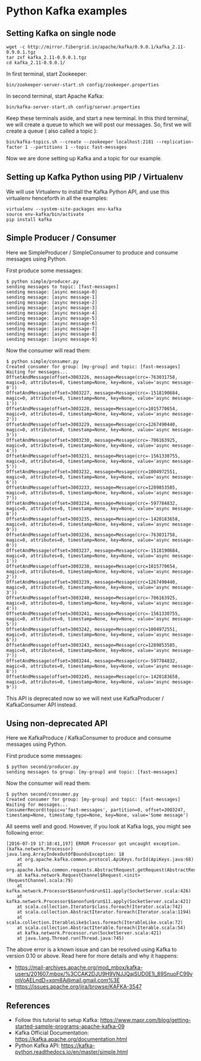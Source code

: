 # Python Kafka examples


## Setting Kafka on single node

```
wget -c http://mirror.fibergrid.in/apache/kafka/0.9.0.1/kafka_2.11-0.9.0.1.tgz
tar zxf kafka_2.11-0.9.0.1.tgz
cd kafka_2.11-0.9.0.1/
```

In first terminal, start Zookeeper:


```
bin/zookeeper-server-start.sh config/zookeeper.properties
```

In second terminal, start Apache Kafka:

```
bin/kafka-server-start.sh config/server.properties
```

Keep these terminals aside, and start a new terminal. In this third terminal, we will create a queue to which we will post our messages. So, first we will create a queue ( also called a topic ):

```
bin/kafka-topics.sh --create --zookeeper localhost:2181 --replication-factor 1 --partitions 1 --topic fast-messages
```
Now we are done setting up Kafka and a topic for our example.

## Setting up Kafka Python using PIP / Virtualenv

We will use Virtualenv to install the Kafka Python API, and use this virtualenv henceforth in all the examples:

```
virtualenv --system-site-packages env-kafka
source env-kafka/bin/activate
pip install kafka
```

## Simple Producer / Consumer

Here we SimpleProducer / SimpleConsumer to produce and consume messages using Python.

First produce some messages:
```
$ python simple/producer.py 
sending messages to topic: [fast-messages]
sending message: [async message-0]
sending message: [async message-1]
sending message: [async message-2]
sending message: [async message-3]
sending message: [async message-4]
sending message: [async message-5]
sending message: [async message-6]
sending message: [async message-7]
sending message: [async message-8]
sending message: [async message-9]
```

Now the consumer will read them:

```
$ python simple/consumer.py 
Created consumer for group: [my-group] and topic: [fast-messages]
Waiting for messages...
OffsetAndMessage(offset=3003226, message=Message(crc=-763031758, magic=0, attributes=0, timestamp=None, key=None, value='async message-0'))
OffsetAndMessage(offset=3003227, message=Message(crc=-1518190684, magic=0, attributes=0, timestamp=None, key=None, value='async message-1'))
OffsetAndMessage(offset=3003228, message=Message(crc=1015770654, magic=0, attributes=0, timestamp=None, key=None, value='async message-2'))
OffsetAndMessage(offset=3003229, message=Message(crc=1267490440, magic=0, attributes=0, timestamp=None, key=None, value='async message-3'))
OffsetAndMessage(offset=3003230, message=Message(crc=-706163925, magic=0, attributes=0, timestamp=None, key=None, value='async message-4'))
OffsetAndMessage(offset=3003231, message=Message(crc=-1561330755, magic=0, attributes=0, timestamp=None, key=None, value='async message-5'))
OffsetAndMessage(offset=3003232, message=Message(crc=1004972551, magic=0, attributes=0, timestamp=None, key=None, value='async message-6'))
OffsetAndMessage(offset=3003233, message=Message(crc=1289853585, magic=0, attributes=0, timestamp=None, key=None, value='async message-7'))
OffsetAndMessage(offset=3003234, message=Message(crc=-597784832, magic=0, attributes=0, timestamp=None, key=None, value='async message-8'))
OffsetAndMessage(offset=3003235, message=Message(crc=-1420183658, magic=0, attributes=0, timestamp=None, key=None, value='async message-9'))
OffsetAndMessage(offset=3003236, message=Message(crc=-763031758, magic=0, attributes=0, timestamp=None, key=None, value='async message-0'))
OffsetAndMessage(offset=3003237, message=Message(crc=-1518190684, magic=0, attributes=0, timestamp=None, key=None, value='async message-1'))
OffsetAndMessage(offset=3003238, message=Message(crc=1015770654, magic=0, attributes=0, timestamp=None, key=None, value='async message-2'))
OffsetAndMessage(offset=3003239, message=Message(crc=1267490440, magic=0, attributes=0, timestamp=None, key=None, value='async message-3'))
OffsetAndMessage(offset=3003240, message=Message(crc=-706163925, magic=0, attributes=0, timestamp=None, key=None, value='async message-4'))
OffsetAndMessage(offset=3003241, message=Message(crc=-1561330755, magic=0, attributes=0, timestamp=None, key=None, value='async message-5'))
OffsetAndMessage(offset=3003242, message=Message(crc=1004972551, magic=0, attributes=0, timestamp=None, key=None, value='async message-6'))
OffsetAndMessage(offset=3003243, message=Message(crc=1289853585, magic=0, attributes=0, timestamp=None, key=None, value='async message-7'))
OffsetAndMessage(offset=3003244, message=Message(crc=-597784832, magic=0, attributes=0, timestamp=None, key=None, value='async message-8'))
OffsetAndMessage(offset=3003245, message=Message(crc=-1420183658, magic=0, attributes=0, timestamp=None, key=None, value='async message-9'))
```

This API is deprecated now so we will next use KafkaProducer / KafkaConsumer API instead.

## Using non-deprecated API

Here we KafkaProduce / KafkaConsumer to produce and consume messages using Python.

First produce some messages:
```
$ python second/producer.py 
sending messages to group: [my-group] and topic: [fast-messages]
```

Now the consumer will read them:

```
$ python second/consumer.py 
Created consumer for group: [my-group] and topic: [fast-messages]
Waiting for messages...
ConsumerRecord(topic=u'fast-messages', partition=0, offset=3003247, timestamp=None, timestamp_type=None, key=None, value='Some message')
```

All seems well and good. However, if you look at Kafka logs, you might see following error:

```
[2016-07-19 17:18:41,197] ERROR Processor got uncaught exception. (kafka.network.Processor)
java.lang.ArrayIndexOutOfBoundsException: 18
	at org.apache.kafka.common.protocol.ApiKeys.forId(ApiKeys.java:68)
	at org.apache.kafka.common.requests.AbstractRequest.getRequest(AbstractRequest.java:39)
	at kafka.network.RequestChannel$Request.<init>(RequestChannel.scala:79)
	at kafka.network.Processor$$anonfun$run$11.apply(SocketServer.scala:426)
	at kafka.network.Processor$$anonfun$run$11.apply(SocketServer.scala:421)
	at scala.collection.Iterator$class.foreach(Iterator.scala:742)
	at scala.collection.AbstractIterator.foreach(Iterator.scala:1194)
	at scala.collection.IterableLike$class.foreach(IterableLike.scala:72)
	at scala.collection.AbstractIterable.foreach(Iterable.scala:54)
	at kafka.network.Processor.run(SocketServer.scala:421)
	at java.lang.Thread.run(Thread.java:745)
```

The above error is a known issue and can be resolved using Kafka to version 0.10 or above. Read here for more details and why it happens:

 * https://mail-archives.apache.org/mod_mbox/kafka-users/201607.mbox/%3CCAK2DJU9H9VNJJQajSUD0E1i_89SnuoFC99vmVoAELndD=xqm8A@mail.gmail.com%3E 
 * https://issues.apache.org/jira/browse/KAFKA-3547
 

## References

 * Follow this tutorial to setup Kafka: https://www.mapr.com/blog/getting-started-sample-programs-apache-kafka-09
 * Kafka Official Documentation: https://kafka.apache.org/documentation.html
 * Python Kafka API: https://kafka-python.readthedocs.io/en/master/simple.html

